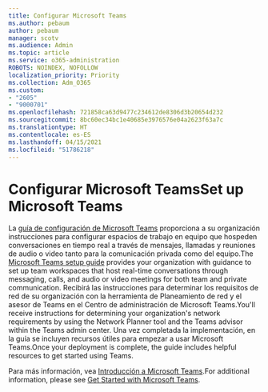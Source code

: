 ```yaml
---
title: Configurar Microsoft Teams
ms.author: pebaum
author: pebaum
manager: scotv
ms.audience: Admin
ms.topic: article
ms.service: o365-administration
ROBOTS: NOINDEX, NOFOLLOW
localization_priority: Priority
ms.collection: Adm_O365
ms.custom:
- "2605"
- "9000701"
ms.openlocfilehash: 721858ca63d9477c234612de8306d3b20654d232
ms.sourcegitcommit: 8bc60ec34bc1e40685e3976576e04a2623f63a7c
ms.translationtype: HT
ms.contentlocale: es-ES
ms.lasthandoff: 04/15/2021
ms.locfileid: "51786218"
---
```

# <a name="set-up-microsoft-teams"></a><span data-ttu-id="bf56d-102">Configurar Microsoft Teams</span><span class="sxs-lookup"><span data-stu-id="bf56d-102">Set up Microsoft Teams</span></span>

<span data-ttu-id="bf56d-103">La  [guía de configuración de Microsoft Teams](https://aka.ms/teamsguidance)  proporciona a su organización instrucciones para configurar espacios de trabajo en equipo que hospeden conversaciones en tiempo real a través de mensajes, llamadas y reuniones de audio o video tanto para la comunicación privada como del equipo.</span><span class="sxs-lookup"><span data-stu-id="bf56d-103">The  [Microsoft Teams setup guide](https://aka.ms/teamsguidance)  provides your organization with guidance to set up team workspaces that host real-time conversations through messaging, calls, and audio or video meetings for both team and private communication.</span></span> <span data-ttu-id="bf56d-104">Recibirá las instrucciones para determinar los requisitos de red de su organización con la herramienta de Planeamiento de red y el asesor de Teams en el Centro de administración de Microsoft Teams.</span><span class="sxs-lookup"><span data-stu-id="bf56d-104">You'll receive instructions for determining your organization's network requirements by using the Network Planner tool and the Teams advisor within the Teams admin center.</span></span> <span data-ttu-id="bf56d-105">Una vez completada la implementación, en la guía se incluyen recursos útiles para empezar a usar Microsoft Teams.</span><span class="sxs-lookup"><span data-stu-id="bf56d-105">Once your deployment is complete, the guide includes helpful resources to get started using Teams.</span></span>

<span data-ttu-id="bf56d-106">Para más información, vea [Introducción a Microsoft Teams](https://docs.microsoft.com/microsoftteams/get-started-with-teams-quick-start).</span><span class="sxs-lookup"><span data-stu-id="bf56d-106">For additional information, please see [Get Started with Microsoft Teams](https://docs.microsoft.com/microsoftteams/get-started-with-teams-quick-start).</span></span>
